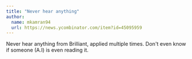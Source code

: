 ```yaml
---
title: "Never hear anything"
author:
  name: mkamran94
  url: https://news.ycombinator.com/item?id=45095959
---
```

Never hear anything from Brilliant, applied multiple times. Don&#x27;t even know if someone (A.I) is even reading it.
<JobApplication />

